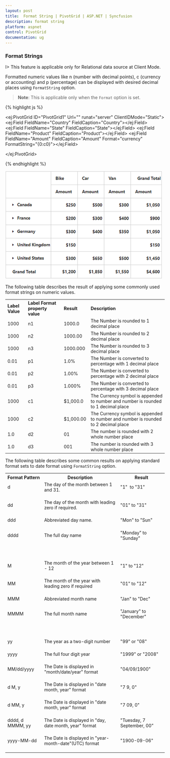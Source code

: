 ```yaml
---
layout: post
title:  Format String | PivotGrid | ASP.NET | Syncfusion
description: format string
platform: aspnet
control: PivotGrid
documentation: ug
---
```


### Format Strings

I> This feature is applicable only for Relational data source at Client Mode.

Formatted numeric values like n (number with decimal points), c (currency or accounting) and p (percentage) can be displayed with desired decimal places using `FormatString` option.

>**Note**: This is applicable only when the `Format` option is set.

{% highlight js %}

<ej:PivotGrid ID="PivotGrid1" Url="" runat="server" ClientIDMode="Static">
    <DataSource>
        <Rows>
            <ej:Field FieldName="Country" FieldCaption="Country"></ej:Field>
            <ej:Field FieldName="State" FieldCaption="State"></ej:Field>
        </Rows>
        <Columns>
            <ej:Field FieldName="Product" FieldCaption="Product"></ej:Field>
        </Columns>
        <Values>
            <ej:Field FieldName="Amount" FieldCaption="Amount" Format="currency" FormatString="{0:c0}"></ej:Field>
        </Values>
    </DataSource>
    <ClientSideEvents Load="onLoad" />

</ej:PivotGrid>

<script type="text/javascript">
        function onLoad(args) {
            args.model.dataSource.data = pivot_dataset; // Datasource
        }
</script>

{% endhighlight %}

![](Number-Format_images/formatstring.png)

The following table describes the result of applying some commonly used format strings on numeric values. 
 
<table>
<tr>
<td><b>Label Value</b></td>
<td><b>Label Format property value</b></td>
<td><b>Result </b></td>
<td><b>Description </b></td>
</tr>        
<tr>
<td>1000</td>
<td>n1</td>
<td>1000.0</td>
<td>The Number is rounded to 1 decimal place</td>
</tr> 
<tr>
<td>1000</td>
<td>n2</td>
<td>1000.00</td>
<td>The Number is rounded to 2 decimal place</td>
</tr> 
<tr>
<td>1000</td>
<td>n3</td>
<td>1000.000</td>
<td>The Number is rounded to 3 decimal place</td>
</tr>
<tr>
<td>0.01</td>
<td>p1</td>
<td>1.0%</td>
<td>The Number is converted to percentage with 1 decimal place</td>
</tr>
<tr>
<td>0.01</td>
<td>p2</td>
<td>1.00%</td>
<td>The Number is converted to percentage with 2 decimal place</td>
</tr>
<tr>
<td>0.01</td>
<td>p3</td>
<td>1.000%</td>
<td>The Number is converted to percentage with 3 decimal place</td>
</tr>
<tr>
<td>1000</td>
<td>c1</td>
<td>$1,000.0</td>
<td>The Currency symbol is appended to number and number is rounded to 1 decimal place</td>
</tr>
<tr>
<td>1000</td>
<td>c2</td>
<td>$1,000.00</td>
<td>The Currency symbol is appended to number and number is rounded to 2 decimal place</td>
</tr>
<tr>
<td>1.0</td>
<td>d2</td>
<td>01</td>
<td>The number is rounded with 2 whole number place</td>
</tr>
<tr>
<td>1.0</td>
<td>d3</td>
<td>001</td>
<td>The number is rounded with 3 whole number place</td>
</tr>
</table>

The following table describes some common results on applying standard format sets to date format using `FormatString` option.

<table>
<tr>
<th>
Format Pattern </th><th>
Description </th><th>
Result</th></tr>
<tr>
<td>
d<br/><br/></td><td>
The day of the month between 1 and 31.  <br/><br/></td><td>
"1"  to "31"<br/><br/></td></tr>
<tr>
<td>
dd<br/><br/></td><td>
The day of the month with leading zero if required.<br/><br/></td><td>
"01" to "31"<br/><br/></td></tr>
<tr>
<td>
ddd<br/><br/></td><td>
Abbreviated day name.<br/><br/></td><td>
"Mon" to "Sun"<br/><br/></td></tr>
<tr>
<td>
dddd<br/><br/></td><td>
The full day name<br/><br/></td><td>
"Monday" to "Sunday"<br/><br/></td></tr>
<tr>
<td>
<br/><br/></td><td>
<br/><br/></td><td>
<br/><br/></td></tr>
<tr>
<td>
M<br/><br/></td><td>
The month of the year between 1 - 12<br/><br/></td><td>
"1" to "12"<br/><br/></td></tr>
<tr>
<td>
MM<br/><br/></td><td>
The month of the year with leading zero if required<br/><br/></td><td>
"01" to "12"<br/><br/></td></tr>
<tr>
<td>
MMM<br/><br/></td><td>
Abbreviated month name<br/><br/></td><td>
"Jan" to "Dec"<br/><br/></td></tr>
<tr>
<td>
MMMM<br/><br/></td><td>
The full month name<br/><br/></td><td>
"January" to "December"<br/><br/></td></tr>
<tr>
<td>
<br/><br/></td><td>
<br/><br/></td><td>
<br/><br/></td></tr>
<tr>
<td>
yy<br/><br/></td><td>
The year as a two-digit number<br/><br/></td><td>
"99" or "08"<br/><br/></td></tr>
<tr>
<td>
yyyy<br/><br/></td><td>
The full four digit year<br/><br/></td><td>
"1999" or "2008"<br/><br/></td></tr>
<tr>
<td>
MM/dd/yyyy<br/><br/></td><td>
The Date is displayed in "month/date/year" format<br/><br/></td><td>
"04/09/1900"<br/><br/></td></tr>
<tr>
<td>
d M, y<br/><br/></td><td>
The Date is displayed in "date month, year" format<br/><br/></td><td>
"7 9, 0"<br/><br/></td></tr>
<tr>
<td>
d MM, y<br/><br/></td><td>
The Date is displayed in "date month, year" format<br/><br/></td><td>
"7 09, 0"<br/><br/></td></tr>
<tr>
<td>
dddd, d MMMM, yy<br/><br/></td><td>
The Date is displayed in "day, date month, year" format<br/><br/></td><td>
"Tuesday, 7 September, 00"<br/><br/></td></tr>
<tr>
<td>
yyyy-MM-dd<br/><br/></td><td>
The Date is displayed in "year-month-date"(UTC) format<br/><br/></td><td>
"1900-09-06"<br/><br/></td></tr>
</table>